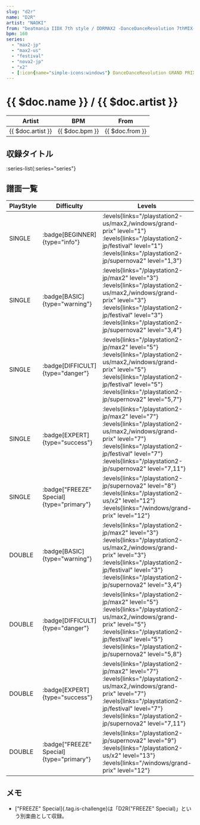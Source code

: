 ```yaml
---
slug: "d2r"
name: "D2R"
artist: "NAOKI"
from: "beatmania IIDX 7th style / DDRMAX2 -DanceDanceRevolution 7thMIX-"
bpm: 160
series:
  - "max2-jp"
  - "max2-us"
  - "festival"
  - "nova2-jp"
  - "x2"
  - [:icon{name="simple-icons:windows"} DanceDanceRevolution GRAND PRIX](/windows/grand-prix)
---
```


# {{ $doc.name }} / {{ $doc.artist }}

|Artist|BPM|From|
|------|---|----|
|{{ $doc.artist }}|{{ $doc.bpm }}|{{ $doc.from }}|

## 収録タイトル

:series-list{:series="series"}

## 譜面一覧

|PlayStyle|Difficulty|Levels|Notes|Movie|
|---------|----------|------|-----|-----|
|SINGLE| :badge[BEGINNER]{type="info"}| :levels{links="/playstation2-us/max2,/windows/grand-prix" level="1"} :levels{links="/playstation2-jp/festival" level="1"}  :levels{links="/playstation2-jp/supernova2" level="1,3"}|124/0||
|SINGLE| :badge[BASIC]{type="warning"}|<div class="field is-grouped is-grouped-multiline"> :levels{links="/playstation2-jp/max2" level="3"} :levels{links="/playstation2-us/max2,/windows/grand-prix" level="3"} :levels{links="/playstation2-jp/festival" level="3"}  :levels{links="/playstation2-jp/supernova2" level="3,4"}</div>|147/5||
|SINGLE| :badge[DIFFICULT]{type="danger"}|<div class="field is-grouped is-grouped-multiline"> :levels{links="/playstation2-jp/max2" level="5"} :levels{links="/playstation2-us/max2,/windows/grand-prix" level="5"} :levels{links="/playstation2-jp/festival" level="5"}  :levels{links="/playstation2-jp/supernova2" level="5,7"}</div>|236/29||
|SINGLE| :badge[EXPERT]{type="success"}|<div class="field is-grouped is-grouped-multiline"> :levels{links="/playstation2-jp/max2" level="7"} :levels{links="/playstation2-us/max2,/windows/grand-prix" level="7"} :levels{links="/playstation2-jp/festival" level="7"}  :levels{links="/playstation2-jp/supernova2" level="7,11"}</div>|327/7||
|SINGLE| :badge["FREEZE" Special]{type="primary"}| :levels{links="/playstation2-jp/supernova2" level="8"} :levels{links="/playstation2-us/x2" level="12"}  :levels{links="/windows/grand-prix" level="12"}|175/67||
|DOUBLE| :badge[BASIC]{type="warning"}|<div class="field is-grouped is-grouped-multiline"> :levels{links="/playstation2-jp/max2" level="3"} :levels{links="/playstation2-us/max2,/windows/grand-prix" level="3"} :levels{links="/playstation2-jp/festival" level="3"}  :levels{links="/playstation2-jp/supernova2" level="3,4"}</div>|138/4||
|DOUBLE| :badge[DIFFICULT]{type="danger"}|<div class="field is-grouped is-grouped-multiline"> :levels{links="/playstation2-jp/max2" level="5"} :levels{links="/playstation2-us/max2,/windows/grand-prix" level="5"} :levels{links="/playstation2-jp/festival" level="5"}  :levels{links="/playstation2-jp/supernova2" level="5,8"}</div>|238/10||
|DOUBLE| :badge[EXPERT]{type="success"}|<div class="field is-grouped is-grouped-multiline"> :levels{links="/playstation2-jp/max2" level="7"} :levels{links="/playstation2-us/max2,/windows/grand-prix" level="7"} :levels{links="/playstation2-jp/festival" level="7"}  :levels{links="/playstation2-jp/supernova2" level="7,11"}</div>|332/0||
|DOUBLE| :badge["FREEZE" Special]{type="primary"}| :levels{links="/playstation2-jp/supernova2" level="9"} :levels{links="/playstation2-us/x2" level="13"}  :levels{links="/windows/grand-prix" level="12"}|158/54||

## メモ

- ["FREEZE" Special]{.tag.is-challenge}は「D2R("FREEZE" Special)」という別楽曲として収録。
